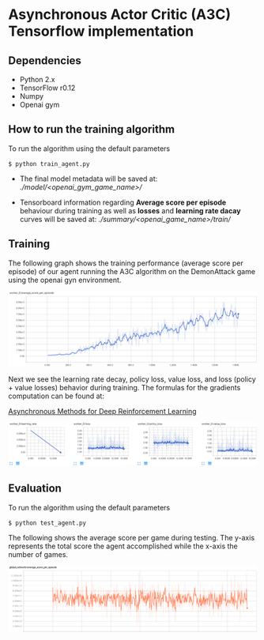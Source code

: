 # Asynchronous Actor Critic (A3C) Tensorflow implementation

## Dependencies
- Python 2.x
- TensorFlow r0.12
- Numpy
- Openai gym

## How to run the training algorithm
To run the algorithm using the default parameters

```
$ python train_agent.py 
```

- The final model metadata will be saved at:
*./model/\<openai_gym_game_name\>/*

- Tensorboard information regarding **Average score per episode** behaviour during training as well as **losses** and **learning rate dacay** curves will be saved at: *./summary/\<openai_game_name\>/train/*

## Training

The following graph shows the training performance (average score per episode) of our agent running the A3C algorithm on the DemonAttack game using the openai gyn environment.

![Average score per episode](./results/average_score_per_episode.png)

Next we see the learning rate decay, policy loss, value loss, and loss (policy + value losses) behavior during training. The formulas for the gradients computation can be found at:

[Asynchronous Methods for Deep Reinforcement Learning](https://arxiv.org/abs/1602.01783)

![Training variables](./results/tensorboard.png)

## Evaluation

To run the algorithm using the default parameters

```
$ python test_agent.py
```

The following shows the average score per game during testing. The y-axis represents the total score the agent accomplished while the x-axis the number of games.

![Average score per episode](./results/average_score_per_game_testing.png)
